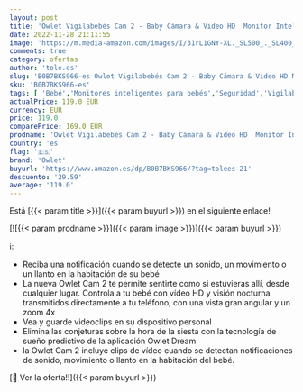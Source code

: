 ```yaml
---
layout: post
title: 'Owlet Vigilabebés Cam 2 - Baby Cámara & Video HD  Monitor Inteligente con Notificaciones de Sonido y Movimiento  Sensor Humedad  Vídeo Clips - Verde Salvia'
date: 2022-11-28 21:11:55
image: 'https://m.media-amazon.com/images/I/31rL1GNY-XL._SL500_._SL400_.jpg'
comments: true
category: ofertas
author: 'tole.es'
slug: 'B0B7BKS966-es Owlet Vigilabebés Cam 2 - Baby Cámara & Video HD Monitor...'
sku: 'B0B7BKS966-es'
tags: [ 'Bebé','Monitores inteligentes para bebés','Seguridad','Vigilabebés','owlet','vigilabebés','🇪🇸', ]
actualPrice: 119.0 EUR
currency: EUR
price: 119.0
comparePrice: 169.0 EUR
prodname: 'Owlet Vigilabebés Cam 2 - Baby Cámara & Video HD  Monitor Inteligente con Notificaciones de Sonido y Movimiento  Sensor Humedad  Vídeo Clips - Verde Salvia'
country: 'es'
flag: '🇪🇸'
brand: 'Owlet'
buyurl: 'https://www.amazon.es/dp/B0B7BKS966/?tag=tolees-21'
descuento: '29.59'
average: '119.0'
---
```


Está [{{< param title >}}]({{< param buyurl >}}) en el siguiente enlace!

[![{{< param prodname >}}]({{< param image >}})]({{< param buyurl >}})

ℹ️:

- Reciba una notificación cuando se detecte un sonido, un movimiento o un llanto en la habitación de su bebé
- La nueva Owlet Cam 2 te permite sentirte como si estuvieras allí, desde cualquier lugar. Controla a tu bebé con vídeo HD y visión nocturna transmitidos directamente a tu teléfono, con una vista gran angular y un zoom 4x
- Vea y guarde videoclips en su dispositivo personal
- Elimina las conjeturas sobre la hora de la siesta con la tecnología de sueño predictivo de la aplicación Owlet Dream
- la Owlet Cam 2 incluye clips de vídeo cuando se detectan notificaciones de sonido, movimiento o llanto en la habitación del bebé.

[🛒 Ver la oferta!!]({{< param buyurl >}})
